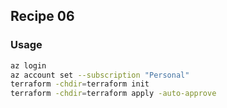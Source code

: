 ## Recipe 06

### Usage
```bash
az login
az account set --subscription "Personal"
terraform -chdir=terraform init
terraform -chdir=terraform apply -auto-approve
```